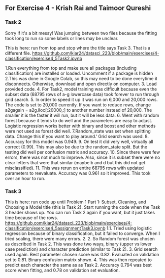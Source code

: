 ## For Exercise 4 - Krish Rai and Taimoor Qureshi

### Task 2

Sorry if it's a bit messy! Was jumping between two files because the fitting took long to run so some labels or lines may be unclear.

This is here: run from top and stop where the title says Task 3. That is a different file.
https://github.com/kiar24/datasci_223/blob/main/exercises/4-classification/exercise4_5Task2.ipynb

1.Run everything from top and make sure all packages (including classification) are installed or loaded. Uncomment if a package is hidden
2.This was done in Google Colab, so this may need to be done everytime it disconnects. Otherwise, download and open directly on computer.
3. Load provided code. 
4. For Task2, model training was difficult because even the subset data (68795 rows of a-g lowercase data) took forever to run through grid search.
5. In order to speed it up it was run on 6,000 and 20,000 rows. The code is set to 20,000 currently. If you want to reduce rows, change a2gagain = a2g.iloc[:20000,:] to another number instead of 20,000. The smaller it is the faster it will run, but it will be less data.
6. Went with random forest because it tends to do well and the parameters are easy to adjust. Logistic regression works better with binary and boost and other methods were not used as forest did well.
7.Random_state was set when splitting data. Change this if you want to play around.' Grid search was used.
8. Accuracy for this model was 0.949. 
9. On test it did very well, virtually all correct (0.99). This may also be due to the random_state split. But the testing did well per confusion matrix and accuracy.
10. Since there were few errors, there was not much to improve. Also, since it is subset there were no clear letters that were that similar (maybe b and d but this did not get misclassified).
11. This was rerun on entire 68795 rows with updated parameters to reevaluate. Accuracy was 0.961 so it improved. This took over an hour to run.

### Task 3
This is here: run code up until Problem 1 Part 1: Subset, Cleaning, and Choosing a Model title (this is Task 2). Start running the code when the Task 3 header shows up. You can run Task 2 again if you want, but it just takes time because of the rows.
https://github.com/kiar24/datasci_223/blob/main/exercises/4-classification/exercise4_5assignmentTask3.ipynb
1.1. Tried using logistic regression because of binary classification, but it failed to converge. When I tried scaling, there were many errors.
2. 2. So Random forest was chosen as described in Task 2. This was done two ways, binary (upper vs lower case prediction) and character prediction (similar to Task 2).
3. Grid search used again. Best parameter chosen score was 0.82. Evaluated on validation set to 0.81. Binary confusion matrix shown.
4. This was then repeated to predict each character the same as as Task 2. Accuracy 0.794 was best score when fitting, and 0.78 on validation set evaluation.
